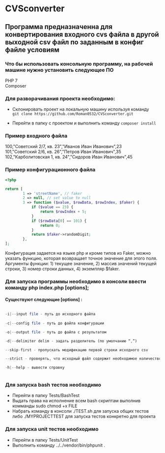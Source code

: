 # CVSconverter

## Программа предназначенна для конвертирования входного cvs файла в другой выходной csv файл по заданным в конфиг файле условиям

### Что бы использовать консольную программу, на рабочей машине нужно установить следующее ПО

PHP 7 <br>
Composer <br>

### Для разворачивания проекта необходимо:

+ Склонировать проект на локальную машину используя команду </br> 
``` git clone https://github.com/Roman0532/CVSconverter.git ```
  
+ Перейти в папку с проектом и выполнить команду ``` composer install ```

### Пример входного файла

100,"Советский 2/7, кв. 23","Иванов Иван Иванович",23 </br>
101,"Советский 2/6, кв. 26","Петров Иван Иванович",35  </br>
102,"Карболитовская 1, кв. 24","Сидоров Иван Иванович",45  </br>

### Пример конфигурационного файла
```php
<?php

return [
        1 => 'streetName', // faker
        2 => null, // set value to null
        3 => function ($value, $rowData, $rowIndex, $faker) {
            if ($value == 23) {
                return $rowIndex + 5;
            }
            if ($rowData[0] == 101) {
                return 0;
            }
            return $faker->randomDigit;
    	},
];
```
Конфигурация задается на языке php и кроме типов из Faker, можно указать функцию, которая возвращает точное значение для этого поля. Аргументы функции: 1) текущее значение, 2) массив значений текущей строки, 3) номер строки данных, 4) экземпляр $faker.

### Для запуска программы необходимо в консоли ввести команду php index.php [options];

#### Cуществуют следующие [options] :
```php

-i|--input file - путь до исходного файла
  
-c|--config file - путь до файла конфигурации

-o|--output file - путь до файла с результатом

-d|--delimiter delim - задать разделитель (по умолчанию “,”)

--skip-first - пропускать модификацию первой строки исходного csv

--strict - проверять, что исходный файл содержит необходимое количество описанных в конфигурационном файле столбцов. При несоответствии выдавать ошибку.

-h|--help - вывести справку
 
 ```

### Для запуска bash тестов необходимо

 + Перейти в папку Tests/BashTest
 + Выдать права на исполнение всем bash скриптам выполнив комманды sudo chmod +x FILE
 + Набрать команду в консоли ./TEST.sh для запуска общих тестов либо ./MYPROJECTTEST для запуска тестов конкретно для проекта 

### Для запуска unit тестов необходимо

+ Перейти в папку Tests/UnitTest
+ Выполнить команду ../../vendor/bin/phpunit .
